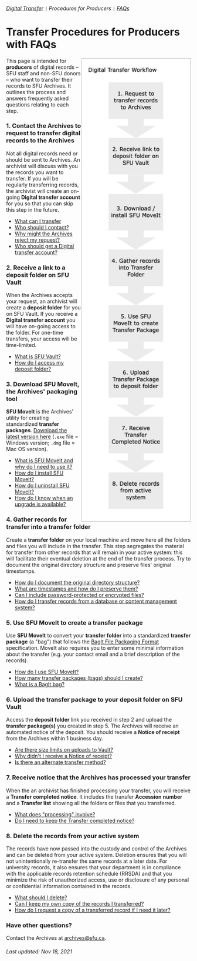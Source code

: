 ###### [Digital Transfer](../README.md) `|` Procedures for Producers `|` [FAQs](faqs.md)

# Transfer Procedures for Producers with FAQs
<img align="right" width="300" src="../images/pov-producers.png">

This page is intended for **producers** of digital records – SFU staff and non-SFU donors – who want to transfer their records to SFU Archives. It outlines the process and answers frequently asked questions relating to each step.

### 1. Contact the Archives to request to transfer digital records to the Archives
Not all digital records need or should be sent to Archives. An archivist will discuss with you the records you want to transfer. If you will be regularly transferring records, the archivist will create an on-going **Digital transfer account** for you so that you can skip this step in the future.
- [What can I transfer](faq1-transfer.md)
- [Who should I contact?](faq1-contact.md)
- [Why might the Archives reject my request?](faq1-request.md)
- [Who should get a Digital transfer account?](faq1-account.md)

### 2. Receive a link to a deposit folder on SFU Vault
When the Archives accepts your request, an archivist will create a **deposit folder** for you on SFU Vault. If you receive a **Digital transfer account** you will have  on-going access to the folder. For one-time transfers, your access will be time-limited.
- [What is SFU Vault?](faq2-sfu-vault.md)
- [How do I access my deposit folder?](faq2-deposit-folder.md)

### 3. Download SFU MoveIt, the Archives' packaging tool
**SFU MoveIt** is the Archives' utility for creating standardized **transfer packages**. [Download the latest version here](https://github.com/axfelix/moveit-electron) (`.exe` file = Windows version; `.dmg` file = Mac OS version).
- [What is SFU MoveIt and why do I need to use it?](faq3-sfu-moveit.md)
- [How do I install SFU MoveIt?](faq3-sfu-moveit-install.md)
- [How do I uninstall SFU MoveIt?](faq3-sfu-moveit-uninstall.md)
- [How do I know when an upgrade is available?](faq3-sfu-moveit-upgrade.md)

### 4. Gather records for transfer into a transfer folder
Create a **transfer folder** on your local machine and move here all the folders and files you will include in the transfer. This step segregates the material for transfer from other records that will remain in your active system: this will facilitate their eventual deletion at the end of the transfer process. Try to document the original directory structure and preserve files' original timestamps.
- [How do I document the original directory structure?](faq4-directory-structure.md)
- [What are timestamps and how do I preserve them?](faq4-timestamps.md)
- [Can I include password-protected or encrypted files?](faq4-encryption.md)
- [How do I transfer records from a database or content management system?](faq4-databases.md)

###  5. Use SFU MoveIt to create a transfer package
Use **SFU MoveIt** to convert your **transfer folder** into a standardized **transfer package** (a "bag") that follows the [BagIt File Packaging Format](https://datatracker.ietf.org/doc/html/rfc8493) specification. MoveIt also requires you to enter some minimal information about the transfer (e.g. your contact email and a brief description of the records).
- [How do I use SFU MoveIt?](guide-to-sfu-moveit.md)
- [How many transfer packages (bags) should I create?](faq5-how-many-transfer-packages.md)
- [What is a BagIt bag?](faq5-what-is-bag.md)

### 6. Upload the transfer package to your deposit folder on SFU Vault
Access the **deposit folder** link you received in step 2 and upload the **transfer package(s)** you created in step 5. The Archives will receive an automated notice of the deposit. You should receive a **Notice of receipt** from the Archives within 1 business day.
- [Are there size limits on uploads to Vault?](faq6-size-limits.md)
- [Why didn't I receive a Notice of receipt?](faq6-wnotice-of-receipt.md)
- [Is there an alternate transfer method?](faq6-tranfer-methods.md)

### 7. Receive notice that the Archives has processed your transfer
When the an archivist has finished processing your transfer, you will receive a **Transfer completed notice**. It includes the transfer **Accession number** and a **Transfer list** showing all the folders or files that you transferred.
- [What does "processing" involve?](faq7-processing.md)
- [Do I need to keep the Transfer completed notice?](faq7-keep-notice)

### 8. Delete the records from your active system
The records have now passed into the custody and control of the Archives and can be deleted from your active system. Deletion ensures that you will not unintentionally re-transfer the same records at a later date. For university records, it also ensures that your department is in compliance with the applicable records retention schedule (RRSDA) and that you minimize the risk of unauthorized access, use or disclosure of any personal or confidential information contained in the records.
- [What should I delete?](faq8-delete.md)
- [Can I keep my own copy of the records I transferred?](faq8-keep-copies.md)
- [How do I request a copy of a transferred record if I need it later?](faq8-retreivals.md)

### Have other questions?
Contact the Archives at archives@sfu.ca.

###### Last updated: Nov 18, 2021
